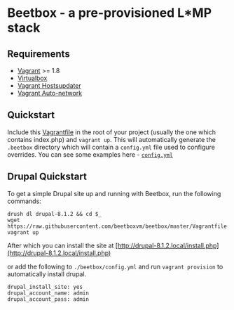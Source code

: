 # Beetbox - a pre-provisioned L*MP stack

## Requirements

* [Vagrant](https://www.vagrantup.com/) >= 1.8
* [Virtualbox](https://www.virtualbox.org/)
* [Vagrant Hostsupdater](https://github.com/cogitatio/vagrant-hostsupdater)
* [Vagrant Auto-network](https://github.com/oscar-stack/vagrant-auto_network)


## Quickstart

Include this [Vagrantfile](https://raw.githubusercontent.com/beetboxvm/beetbox/master/Vagrantfile) in the root of your project (usually the one which contains index.php) and `vagrant up`.
This will automatically generate the `.beetbox` directory which will contain a `config.yml` file used to configure overrides.
You can see some examples here - [`config.yml`](https://github.com/thom8/beetbox/blob/readme/.beetbox/config.yml)

## Drupal Quickstart

To get a simple Drupal site up and running with Beetbox, run the following commands:

```
drush dl drupal-8.1.2 && cd $_
wget https://raw.githubusercontent.com/beetboxvm/beetbox/master/Vagrantfile
vagrant up
```

After which you can install the site at [http://drupal-8.1.2.local/install.php](http://drupal-8.1.2.local/install.php)

or add the following to `./beetbox/config.yml` and run `vagrant provision` to automatically install drupal.

```
drupal_install_site: yes
drupal_account_name: admin
drupal_account_pass: admin
```
